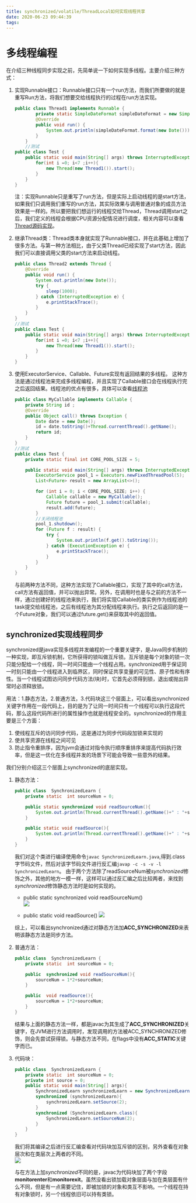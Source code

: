 ```yaml
---
title: synchronized/volatile/ThreadLocal如何实现线程共享
date: 2020-06-23 09:44:39
tags:
---
```

# 多线程编程
在介绍三种线程同步实现之前，先简单说一下如何实现多线程。主要介绍三种方式：  
1. 实现Runnable接口：Runnable接口只有一个run方法，而我们所要做的就是重写Run方法，将我们想要交给线程执行的过程在run方法实现。  
    ```java
    public class Thread1 implements Runnable {
            private static SimpleDateFormat simpleDateFormat = new SimpleDateFormat("yyyy-MM-DD hh:mm:ss");
            @Override
            public void run() {
                System.out.println(simpleDateFormat.format(new Date()));
            }
        }
        //测试
    public class Test {
        public static void main(String[] args) throws InterruptedException {
            for(int i =0; i<7 ;i++){
                new Thread(new Thread1()).start();
            }
        }
    } 
    ```
    注：实现Runnable只是重写了run方法，但是实际上启动线程的是start方法，如果我们只调用我们重写的run方法，其实际效果与调用普通对象的成员方法效果是一样的。所以要把我们想运行的线程交给Thread，Thread调用start之后，我们定义的线程会根据CPU资源分配情况进行调度，相关内容可以查看[Thread源码实现](./Thread源码解析.md)。

2. 继承Thread类：Thread类本身就实现了Runnable接口，并在此基础上增加了很多方法。与第一种方法相比，由于父类Thread已经实现了start方法，因此我们可以直接调用父类的start方法来启动线程。
    ```java
    public class Thread2 extends Thread {
        @Override
        public void run() {
            System.out.println(new Date());
            try {
                sleep(1000);
            } catch (InterruptedException e) {
                e.printStackTrace();
            }
        }
    }
    //测试
    public class Test {
        public static void main(String[] args) throws InterruptedException {
            for(int i =0; i<7 ;i++){
                new Thread(new Thread1()).start();
            }
        }
    }
    ```
3. 使用ExecutorService、Callable、Future实现有返回结果的多线程。
这种方法是通过线程池来完成多线程编程，并且实现了Callable接口会在线程执行完之后返回结果。线程池的优点有很多，具体可以查看[线程池]()  

    ```java
    public class MyCallable implements Callable {
        private String id ;
        @Override
        public Object call() throws Exception {
            Date date = new Date();
            id = date.toString()+Thread.currentThread().getName();
            return id;
        }
    }
    //测试
    public class Test {
        private static final int CORE_POOL_SIZE = 5;

        public static void main(String[] args) throws InterruptedException {
            ExecutorService pool_1 = Executors.newFixedThreadPool(5);
            List<Future> result = new ArrayList<>();

            for (int i = 0; i < CORE_POOL_SIZE; i++) {
                Callable callable = new MyCallable();
                Future future = pool_1.submit(callable);
                result.add(future);
            }
            //关闭线程池
            pool_1.shutdown();
            for (Future f : result) {
                try {
                    System.out.println(f.get().toString());
                } catch (ExecutionException e) {
                    e.printStackTrace();
                }
            }
        }
    }
    ```
    与前两种方法不同，这种方法实现了Callable接口，实现了其中的call方法，call方法有返回值，并可以抛出异常。另外，在调用时也是与之前的方法不一样，通过创建好的线程池来执行，我们将实现Callable的类实例作为线程池的task提交给线程池，之后有线程池为其分配线程来执行。执行之后返回的是一个Future对象，我们可以通过future.get()来获取其中的返回值。

## synchronized实现线程同步
synchronized是java实现多线程并发编程的一个重要关键字，是Java同步机制的一种实现，即互斥锁机制，它所获得的锁叫做互斥锁。互斥锁是每个对象的锁一次只能分配给一个线程，同一时间只能由一个线程占用。synchronized用于保证同一时刻只能由一个线程进入到临界区，同时保证共享变量的可见性、原子性和有序性。当一个线程试图访问同步代码方法(块)时，它首先必须得到锁，退出或抛出异常时必须释放锁。

用法：1.静态方法，2.普通方法，3.代码块这三个层面上，可以看出synchronized关键字作用在一段代码上，目的是为了让同一时间只有一个线程可以执行这段代码，那么这段代码所进行的属性操作也就是线程安全的。synchronized的作用主要是三个方面：  
1. 使线程互斥的访问同步代码，这是通过为同步代码段加锁来实现的 
2. 使共享资源在线程之间可见
3. 防止指令重排序，因为jvm会通过对指令执行顺序重排序来提高代码执行效率，但是这一优化在多线程并发的场景下可能会导致一些意外的结果。

我们分别介绍这三个层面上synchronized的底层实现。
1. 静态方法：  
    ```java
    public class  SynchronizedLearn {
        private static  int sourceNum = 0;

        public static synchronized void readSourceNum(){
            System.out.println(Thread.currentThread().getName()+" : "+sourceNum++);
        }

        public static void readSource(){
            System.out.println(Thread.currentThread().getName()+" : "+sourceNum++);
        }
    }    
    ```
    我们对这个类进行编译使用命令```javac SynchronizedLearn.java```,得到.class字节码文件，然后对该字节码文件进行反汇编```javap -c -s -v -l SynchronizedLearn```。
    由于两个方法除了readSourceNum被*synchronized*修饰之外，其他的地方一模一样，这样可以通过反汇编之后比较两者，来找到*synchronized*修饰静态方法时是如何实现的。  
    - public static synchronized void readSourceNum()  
    ![](2020-06-23-16-56-05.png)

    - public static void readSource()
    ![](2020-06-23-16-55-11.png)

    综上，可以看出synchronized通过对静态方法加**ACC_SYNCHRONIZED**来表明该静态方法是同步方法。

2. 普通方法：
    ```java
    public class  SynchronizedLearn {
        private static  int sourceNum = 0;

        public  synchronized void readSourceNum(){
            sourceNum = 1*2+sourceNum;
        }

        public  void readSource(){
            sourceNum = 1*2+sourceNum;
        }
    }
    ```
    结果与上面的静态方法一样，都是javac为其生成了**ACC_SYNCHRONIZED**关键字，在JVM进行方法调用时，发现调用的方法被ACC_SYNCHRONIZED修饰，则会先尝试获得锁。与静态方法不同，在flags中没有**ACC_STATIC**关键字而已。

3. 代码块： 
    ```java
    public class  SynchronizedLearn {
        private static  int sourceNum = 0;
        private int source = 0;
        public static void main(String[] args){
            SynchronizedLearn synchronizedLearn = new SynchronizedLearn();
            synchronized (synchronizedLearn){
                synchronizedLearn.setSource(2);
            }
            synchronized (SynchronizedLearn.class){
                SynchronizedLearn.setSourceNum(2);
            }
        }
    }    
    ```
    我们将其编译之后进行反汇编查看对代码块加互斥锁的区别，另外查看在对象层次和在类层次上两者的不同。  
    ![](./2020-06-23-17-41-09.png)  

    与在方法上加*synchronized*不同的是，javac为代码块加了两个字段**monitorenter**和**monitorexit**。虽然没看出锁加载对象层面与加在类层面有什么不同，但是有一点需要记住，即被加锁的对象和类互不影响。一个线程在持有对象锁时，另一个线程依旧可以持有类锁。
